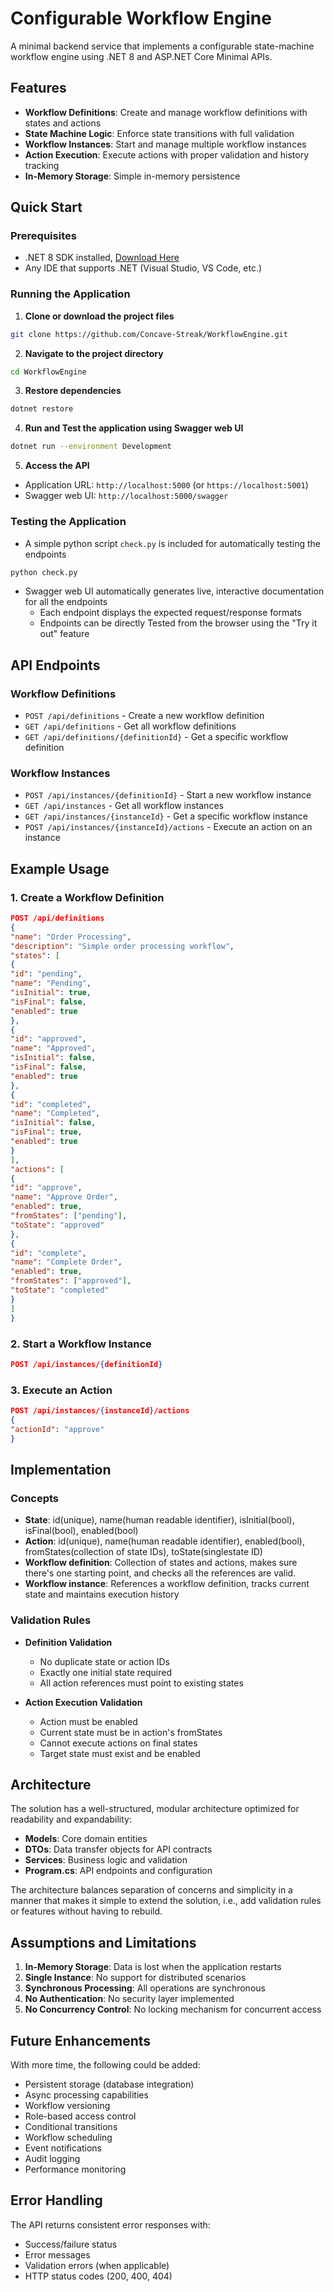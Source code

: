 # Configurable Workflow Engine

A minimal backend service that implements a configurable state-machine workflow engine using .NET 8 and ASP.NET Core Minimal APIs.

## Features

- **Workflow Definitions**: Create and manage workflow definitions with states and actions
- **State Machine Logic**: Enforce state transitions with full validation
- **Workflow Instances**: Start and manage multiple workflow instances
- **Action Execution**: Execute actions with proper validation and history tracking
- **In-Memory Storage**: Simple in-memory persistence

## Quick Start

### Prerequisites
- .NET 8 SDK installed, [Download Here](https://builds.dotnet.microsoft.com/dotnet/Sdk/8.0.412/dotnet-sdk-8.0.412-win-x64.exe)
- Any IDE that supports .NET (Visual Studio, VS Code, etc.)

### Running the Application

1. **Clone or download the project files**
```bash
git clone https://github.com/Concave-Streak/WorkflowEngine.git
```

2. **Navigate to the project directory**
```bash
cd WorkflowEngine
```

3. **Restore dependencies**
```bash
dotnet restore
```

4. **Run and Test the application using Swagger web UI**
```bash
dotnet run --environment Development
```

5. **Access the API**
- Application URL: `http://localhost:5000` (or `https://localhost:5001`)
- Swagger web UI: `http://localhost:5000/swagger`


### Testing the Application
- A simple python script `check.py` is included for automatically testing the endpoints
```bash
python check.py
```
- Swagger web UI automatically generates live, interactive documentation for all the endpoints
    - Each endpoint displays the expected request/response formats
    - Endpoints can be directly Tested from the browser using the "Try it out" feature


## API Endpoints

### Workflow Definitions
- `POST /api/definitions` - Create a new workflow definition
- `GET /api/definitions` - Get all workflow definitions
- `GET /api/definitions/{definitionId}` - Get a specific workflow definition

### Workflow Instances
- `POST /api/instances/{definitionId}` - Start a new workflow instance
- `GET /api/instances` - Get all workflow instances
- `GET /api/instances/{instanceId}` - Get a specific workflow instance
- `POST /api/instances/{instanceId}/actions` - Execute an action on an instance


## Example Usage

### 1. Create a Workflow Definition
```json
POST /api/definitions
{
"name": "Order Processing",
"description": "Simple order processing workflow",
"states": [
{
"id": "pending",
"name": "Pending",
"isInitial": true,
"isFinal": false,
"enabled": true
},
{
"id": "approved",
"name": "Approved",
"isInitial": false,
"isFinal": false,
"enabled": true
},
{
"id": "completed",
"name": "Completed",
"isInitial": false,
"isFinal": true,
"enabled": true
}
],
"actions": [
{
"id": "approve",
"name": "Approve Order",
"enabled": true,
"fromStates": ["pending"],
"toState": "approved"
},
{
"id": "complete",
"name": "Complete Order",
"enabled": true,
"fromStates": ["approved"],
"toState": "completed"
}
]
}
```

### 2. Start a Workflow Instance
```json
POST /api/instances/{definitionId}
```

### 3. Execute an Action
```json
POST /api/instances/{instanceId}/actions
{
"actionId": "approve"
}
```


## Implementation

### Concepts
- **State**: id(unique), name(human readable identifier), isInitial(bool), isFinal(bool),
enabled(bool)
- **Action**: id(unique), name(human readable identifier), enabled(bool), fromStates(collection of state IDs), toState(singlestate ID)
- **Workflow definition**: Collection of states and actions, makes sure there's one starting point, and checks all the references are valid.
- **Workflow instance**: References a workflow definition, tracks current state and maintains execution history

### Validation Rules
- **Definition Validation**
    - No duplicate state or action IDs
    - Exactly one initial state required
    - All action references must point to existing states

- **Action Execution Validation**
    - Action must be enabled
    - Current state must be in action's fromStates
    - Cannot execute actions on final states
    - Target state must exist and be enabled

## Architecture

The solution has a well-structured, modular architecture optimized for readability and expandability:

- **Models**: Core domain entities
- **DTOs**: Data transfer objects for API contracts
- **Services**: Business logic and validation
- **Program.cs**: API endpoints and configuration

The architecture balances separation of concerns and simplicity in a manner that makes it simple to extend the solution, i.e., add validation rules or features without having to rebuild.

## Assumptions and Limitations

1. **In-Memory Storage**: Data is lost when the application restarts
2. **Single Instance**: No support for distributed scenarios
3. **Synchronous Processing**: All operations are synchronous
4. **No Authentication**: No security layer implemented
5. **No Concurrency Control**: No locking mechanism for concurrent access

## Future Enhancements

With more time, the following could be added:

- Persistent storage (database integration)
- Async processing capabilities
- Workflow versioning
- Role-based access control
- Conditional transitions
- Workflow scheduling
- Event notifications
- Audit logging
- Performance monitoring

## Error Handling

The API returns consistent error responses with:
- Success/failure status
- Error messages
- Validation errors (when applicable)
- HTTP status codes (200, 400, 404)